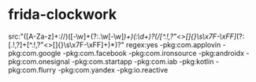 # frida-clockwork

src:"([A-Za-z]+://)([-\w]+(?:\.\w[-\w]*)+)(:\d+)?(/[^.!,?"<>\[\]{}\s\x7F-\xFF]*(?:[.!,?]+[^.!,?"<>\[\]{}\s\x7F-\xFF]+)*)?" regex:yes -pkg:com.applovin -pkg:com.google  -pkg:com.facebook -pkg:com.ironsource -pkg:androidx -pkg:com.onesignal -pkg:com.startapp -pkg:com.iab -pkg:kotlin -pkg:com.flurry -pkg:com.yandex -pkg:io.reactive
